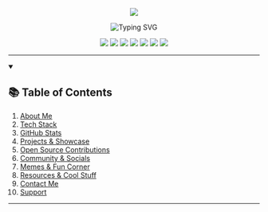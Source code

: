 

<!-- Banner -->
<p align="center">
  <img src="https://capsule-render.vercel.app/api?type=waving&color=gradient&height=250&section=header&text=ez0000001000000's%20Ultimate%20Repo%20&fontSize=50&fontAlignY=40&desc=Welcome%20to%20the%20Most%20Epic%20README%20Ever!&descAlignY=65&descAlign=62" />
</p>

<!-- Animated Typing SVG -->
<p align="center">
  <img src="https://readme-typing-svg.herokuapp.com?font=Fira+Code&pause=1000&color=F7971E&width=700&lines=Hey+there%2C+I%E2%80%99m+ez0000001000000!;Welcome+to+my+GitHub+Universe!;Fullstack+Dev+%7C+Open+Source+Wizard+%7C+AI+Tinkerer;Scroll+down+for+an+unforgettable+README+experience!;Let%E2%80%99s+build+something+awesome+together!+%F0%9F%9A%80"
  alt="Typing SVG" />
</p>

<!-- Badges -->
<p align="center">
  <img src="https://img.shields.io/github/followers/ez0000001000000?label=Follow&style=social" />
  <img src="https://img.shields.io/github/stars/ez0000001000000/ez0000001000000?style=social" />
  <img src="https://komarev.com/ghpvc/?username=ez0000001000000&style=flat-square&color=brightgreen" />
  <img src="https://img.shields.io/badge/Code%20with%20❤️-Always-brightgreen" />
  <img src="https://img.shields.io/badge/PRs-Welcome-blueviolet" />
  <img src="https://img.shields.io/badge/Maintained-Yes-success" />
  <img src="https://img.shields.io/badge/Memes-100%25-yellow" />
</p>

---

<!-- Table of Contents -->
<details open>
  <summary><h2>📚 Table of Contents</h2></summary>
  <ol>
    <li><a href="#about-me">About Me</a></li>
    <li><a href="#tech-stack">Tech Stack</a></li>
    <li><a href="#github-stats">GitHub Stats</a></li>
    <li><a href="#projects--showcase">Projects & Showcase</a></li>
    <li><a href="#open-source-contributions">Open Source Contributions</a></li>
    <li><a href="#community--socials">Community & Socials</a></li>
    <li><a href="#memes--fun-corner">Memes & Fun Corner</a></li>
    <li><a href="#resources--cool-stuff">Resources & Cool Stuff</a></li>
    <li><a href="#contact-me">Contact Me</a></li>
    <li><a href="#support">Support</a></li>
  </ol>
</details>

---

